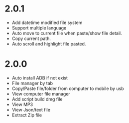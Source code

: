 
# 2.0.1
- Add datetime modified file system
- Support multiple language
- Auto move to current file when paste/show file detail.
- Copy current path.
- Auto scroll and highlight file pasted.


# 2.0.0
- Auto install ADB if not exist
- File manager by tab
- Copy/Paste file/folder from computer to mobile by usb
- View computer file manager
- Add script build dmg file
- View MP3
- View Json/text file
- Extract Zip file
